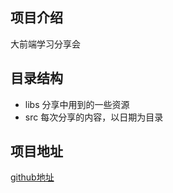 ## 项目介绍

大前端学习分享会

## 目录结构

- libs 分享中用到的一些资源
- src 每次分享的内容，以日期为目录

## 项目地址

[github地址](https://github.com/do-do-it/learn-share)

